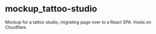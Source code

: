 # mockup_tattoo-studio
Mockup for a tattoo studio, migrating page over to a React SPA. Hosts on Cloudflare.
